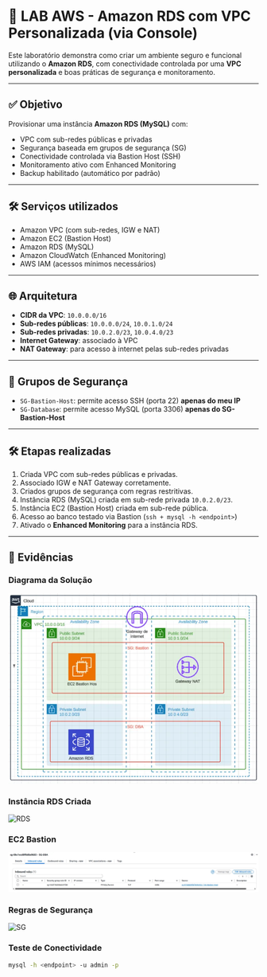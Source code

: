 # 🧪 LAB AWS - Amazon RDS com VPC Personalizada (via Console)

Este laboratório demonstra como criar um ambiente seguro e funcional utilizando o **Amazon RDS**, com conectividade controlada por uma **VPC personalizada** e boas práticas de segurança e monitoramento.

---

## ✅ Objetivo

Provisionar uma instância **Amazon RDS (MySQL)** com:

- VPC com sub-redes públicas e privadas
- Segurança baseada em grupos de segurança (SG)
- Conectividade controlada via Bastion Host (SSH)
- Monitoramento ativo com Enhanced Monitoring
- Backup habilitado (automático por padrão)

---

## 🛠️ Serviços utilizados

- Amazon VPC (com sub-redes, IGW e NAT)
- Amazon EC2 (Bastion Host)
- Amazon RDS (MySQL)
- Amazon CloudWatch (Enhanced Monitoring)
- AWS IAM (acessos mínimos necessários)

---

## 🌐 Arquitetura

- **CIDR da VPC**: `10.0.0.0/16`
- **Sub-redes públicas**: `10.0.0.0/24`, `10.0.1.0/24`
- **Sub-redes privadas**: `10.0.2.0/23`, `10.0.4.0/23`
- **Internet Gateway**: associado à VPC
- **NAT Gateway**: para acesso à internet pelas sub-redes privadas

---

## 🔐 Grupos de Segurança

- `SG-Bastion-Host`: permite acesso SSH (porta 22) **apenas do meu IP**
- `SG-Database`: permite acesso MySQL (porta 3306) **apenas do SG-Bastion-Host**

---

## 🛠️ Etapas realizadas

1. Criada VPC com sub-redes públicas e privadas.
2. Associado IGW e NAT Gateway corretamente.
3. Criados grupos de segurança com regras restritivas.
4. Instância RDS (MySQL) criada em sub-rede privada `10.0.2.0/23`.
5. Instância EC2 (Bastion Host) criada em sub-rede pública.
6. Acesso ao banco testado via Bastion (`ssh + mysql -h <endpoint>`)
7. Ativado o **Enhanced Monitoring** para a instância RDS.

---

## 📸 Evidências

### Diagrama da Solução
![Diagrama](./evidencias/diagrama.png)

### Instância RDS Criada
![RDS](./evidencias/rds-dashboard.png)

### EC2 Bastion
![EC2](./evidencias/ec2-bastion.png)

### Regras de Segurança
![SG](./evidencias/security-groups.png)

### Teste de Conectividade
```bash
mysql -h <endpoint> -u admin -p
